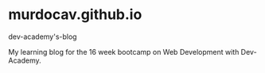 # murdocav.github.io
dev-academy's-blog

My learning blog for the 16 week bootcamp on Web Development with Dev-Academy.
